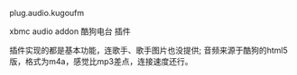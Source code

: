 plug.audio.kugoufm

xbmc audio addon   酷狗电台 插件

插件实现的都是基本功能，连歌手、歌手图片也没提供;
音频来源于酷狗的html5版，格式为m4a，感觉比mp3差点，连接速度还行。

